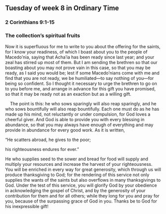 ## Tuesday of week 8 in Ordinary Time

### 2 Corinthians 9:1-15

### The collection’s spiritual fruits

Now it is superfluous for me to write to you about the offering for the saints, for I know your readiness, of which I boast about you to the people of Macedoʹnia, saying that Achaʹia has been ready since last year; and your zeal has stirred up most of them. But I am sending the brethren so that our boasting about you may not prove vain in this case, so that you may be ready, as I said you would be; lest if some Macedoʹnians come with me and find that you are not ready, we be humiliated—to say nothing of you—for being so confident. So I thought it necessary to urge the brethren to go on to you before me, and arrange in advance for this gift you have promised, so that it may be ready not as an exaction but as a willing gift.

    The point is this: he who sows sparingly will also reap sparingly, and he who sows bountifully will also reap bountifully. Each one must do as he has made up his mind, not reluctantly or under compulsion, for God loves a cheerful giver. And God is able to provide you with every blessing in abundance, so that you may always have enough of everything and may provide in abundance for every good work. As it is written,

“He scatters abroad, he gives to the poor;

his righteousness endures for ever.”

He who supplies seed to the sower and bread for food will supply and multiply your resources and increase the harvest of your righteousness. You will be enriched in every way for great generosity, which through us will produce thanksgiving to God; for the rendering of this service not only supplies the wants of the saints but also overflows in many thanksgivings to God. Under the test of this service, you will glorify God by your obedience in acknowledging the gospel of Christ, and by the generosity of your contribution for them and for all others; while they long for you and pray for you, because of the surpassing grace of God in you. Thanks be to God for his inexpressible gift!